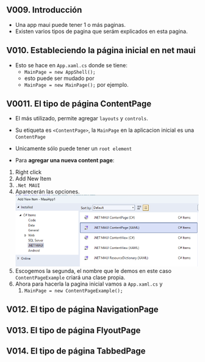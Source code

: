 
## V009. Introducción
- Una app maui puede tener 1 o más paginas.
- Existen varios tipos de pagina que serám explicados en esta pagina.

## V010. Estableciendo la página inicial en net maui
- Esto se hace en `App.xaml.cs` donde se tiene:
  - `MainPage = new AppShell();`
  - esto puede ser mudado por 
  - `MainPage = new MainPage();` por ejemplo. 


## V0011. El tipo de página ContentPage
- El más utilizado, permite agregar `layouts` y `controls`.
- Su etiqueta es `<ContentPage>`, la `MainPage` en la aplicacion inicial es una `ContentPage`
- Unicamente sólo puede tener un `root element`

- Para **agregar una nueva content page**:
1. Right click 
2. Add New Item
3. `.Net MAUI`
4. Aparecerán las opciones.
![Alt text](image.png)
5. Escogemos la segunda, el nombre que le demos en este caso `ContentPageExample` criará una clase propia.
6. Ahora para hacerla la pagina inicial vamos a `App.xaml.cs` y 
   1. `MainPage = new ContentPageExample();`


## V012. El tipo de página NavigationPage
## V013. El tipo de página FlyoutPage
## V014. El tipo de página TabbedPage